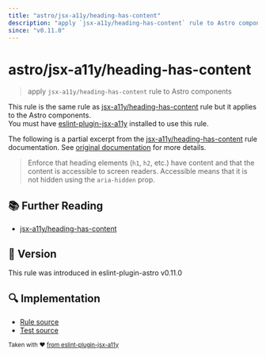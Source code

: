 ```yaml
---
title: "astro/jsx-a11y/heading-has-content"
description: "apply `jsx-a11y/heading-has-content` rule to Astro components"
since: "v0.11.0"
---
```


# astro/jsx-a11y/heading-has-content

> apply `jsx-a11y/heading-has-content` rule to Astro components

This rule is the same rule as [jsx-a11y/heading-has-content] rule but it applies to the Astro components.  
You must have [eslint-plugin-jsx-a11y] installed to use this rule.

[eslint-plugin-jsx-a11y]: https://github.com/jsx-eslint/eslint-plugin-jsx-a11y
[jsx-a11y/heading-has-content]: https://github.com/jsx-eslint/eslint-plugin-jsx-a11y/tree/HEAD/docs/rules/heading-has-content.md

The following is a partial excerpt from the [jsx-a11y/heading-has-content] rule documentation. See [original documentation][jsx-a11y/heading-has-content] for more details.

> Enforce that heading elements (`h1`, `h2`, etc.) have content and that the content is accessible to screen readers. Accessible means that it is not hidden using the `aria-hidden` prop.

## :books: Further Reading

- [jsx-a11y/heading-has-content]

## :rocket: Version

This rule was introduced in eslint-plugin-astro v0.11.0

## :mag: Implementation

- [Rule source](https://github.com/ota-meshi/eslint-plugin-astro/blob/main/src/rules/jsx-a11y/heading-has-content.ts)
- [Test source](https://github.com/ota-meshi/eslint-plugin-astro/blob/main/tests/src/rules/jsx-a11y/heading-has-content.ts)

<sup>Taken with ❤️ [from eslint-plugin-jsx-a11y](https://github.com/jsx-eslint/eslint-plugin-jsx-a11y/tree/HEAD/docs/rules/heading-has-content.md)</sup>
